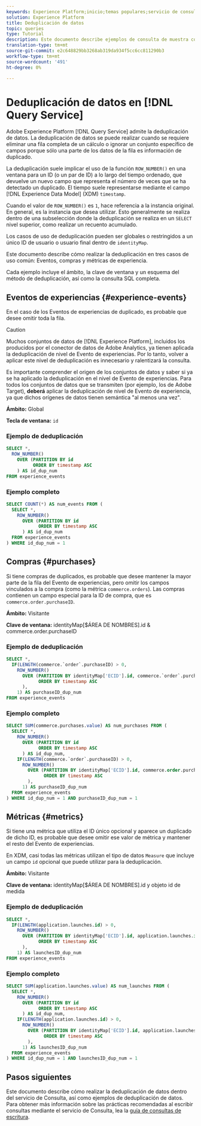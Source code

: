 ```yaml
---
keywords: Experience Platform;inicio;temas populares;servicio de consulta;servicio de Consulta;deduplicación de datos;deduplicación;
solution: Experience Platform
title: Deduplicación de datos
topic: queries
type: Tutorial
description: Este documento describe ejemplos de consulta de muestra completa y subselección para anular la duplicación de tres casos de uso común Eventos de experiencia, compras y métricas.
translation-type: tm+mt
source-git-commit: e2c648829bb3268ab319da934f5cc6cc811290b3
workflow-type: tm+mt
source-wordcount: '491'
ht-degree: 0%

---
```



# Deduplicación de datos en [!DNL Query Service]

Adobe Experience Platform [!DNL Query Service] admite la deduplicación de datos. La deduplicación de datos se puede realizar cuando se requiere eliminar una fila completa de un cálculo o ignorar un conjunto específico de campos porque sólo una parte de los datos de la fila es información de duplicado.

La deduplicación suele implicar el uso de la función `ROW_NUMBER()` en una ventana para un ID (o un par de ID) a lo largo del tiempo ordenado, que devuelve un nuevo campo que representa el número de veces que se ha detectado un duplicado. El tiempo suele representarse mediante el campo [!DNL Experience Data Model] (XDM) `timestamp`.

Cuando el valor de `ROW_NUMBER()` es `1`, hace referencia a la instancia original. En general, es la instancia que desea utilizar. Esto generalmente se realiza dentro de una subselección donde la deduplicación se realiza en un `SELECT` nivel superior, como realizar un recuento acumulado.

Los casos de uso de deduplicación pueden ser globales o restringidos a un único ID de usuario o usuario final dentro de `identityMap`.

Este documento describe cómo realizar la deduplicación en tres casos de uso común: Eventos, compras y métricas de experiencia.

Cada ejemplo incluye el ámbito, la clave de ventana y un esquema del método de deduplicación, así como la consulta SQL completa.

## Eventos de experiencias {#experience-events}

En el caso de los Eventos de experiencias de duplicado, es probable que desee omitir toda la fila.

>[!CAUTION]
>
>Muchos conjuntos de datos de [!DNL Experience Platform], incluidos los producidos por el conector de datos de Adobe Analytics, ya tienen aplicada la deduplicación de nivel de Evento de experiencias. Por lo tanto, volver a aplicar este nivel de deduplicación es innecesario y ralentizará la consulta.
>
>Es importante comprender el origen de los conjuntos de datos y saber si ya se ha aplicado la deduplicación en el nivel de Evento de experiencias. Para todos los conjuntos de datos que se transmiten (por ejemplo, los de Adobe Target), **deberá** aplicar la deduplicación de nivel de Evento de experiencia, ya que dichos orígenes de datos tienen semántica &quot;al menos una vez&quot;.

**Ámbito:** Global

**Tecla de ventana:** `id`

### Ejemplo de deduplicación

```sql
SELECT *,
  ROW_NUMBER()
    OVER (PARTITION BY id
          ORDER BY timestamp ASC
    ) AS id_dup_num
FROM experience_events
```

### Ejemplo completo

```sql
SELECT COUNT(*) AS num_events FROM (
  SELECT *,
    ROW_NUMBER()
      OVER (PARTITION BY id
            ORDER BY timestamp ASC
      ) AS id_dup_num
  FROM experience_events
) WHERE id_dup_num = 1
```

## Compras {#purchases}

Si tiene compras de duplicados, es probable que desee mantener la mayor parte de la fila del Evento de experiencias, pero omitir los campos vinculados a la compra (como la métrica `commerce.orders`). Las compras contienen un campo especial para la ID de compra, que es `commerce.order.purchaseID`.

**Ámbito:** Visitante

**Clave de ventana:** identityMap[$ÁREA DE NOMBRES].id &amp; commerce.order.purchaseID

### Ejemplo de deduplicación

```sql
SELECT *,
  IF(LENGTH(commerce.`order`.purchaseID) > 0,
    ROW_NUMBER()
      OVER (PARTITION BY identityMap['ECID'].id, commerce.`order`.purchaseID
            ORDER BY timestamp ASC
      ),
    1) AS purchaseID_dup_num
FROM experience_events
```

### Ejemplo completo

```sql
SELECT SUM(commerce.purchases.value) AS num_purchases FROM (
  SELECT *,
    ROW_NUMBER()
      OVER (PARTITION BY id
            ORDER BY timestamp ASC
      ) AS id_dup_num,
    IF(LENGTH(commerce.`order`.purchaseID) > 0,
      ROW_NUMBER()
        OVER (PARTITION BY identityMap['ECID'].id, commerce.order.purchaseID
              ORDER BY timestamp ASC
        ),
      1) AS purchaseID_dup_num
  FROM experience_events
) WHERE id_dup_num = 1 AND purchaseID_dup_num = 1
```

## Métricas {#metrics}

Si tiene una métrica que utiliza el ID único opcional y aparece un duplicado de dicho ID, es probable que desee omitir ese valor de métrica y mantener el resto del Evento de experiencias.

En XDM, casi todas las métricas utilizan el tipo de datos `Measure` que incluye un campo `id` opcional que puede utilizar para la deduplicación.

**Ámbito:** Visitante

**Clave de ventana:** identityMap[$ÁREA DE NOMBRES].id y objeto id de medida

### Ejemplo de deduplicación

```sql
SELECT *,
  IF(LENGTH(application.launches.id) > 0,
    ROW_NUMBER()
      OVER (PARTITION BY identityMap['ECID'].id, application.launches.id
            ORDER BY timestamp ASC
      ),
    1) AS launchesID_dup_num
FROM experience_events
```

### Ejemplo completo

```sql
SELECT SUM(application.launches.value) AS num_launches FROM (
  SELECT *,
    ROW_NUMBER()
      OVER (PARTITION BY id
            ORDER BY timestamp ASC
      ) AS id_dup_num,
    IF(LENGTH(application.launches.id) > 0,
      ROW_NUMBER()
        OVER (PARTITION BY identityMap['ECID'].id, application.launches.id
              ORDER BY timestamp ASC
        ),
      1) AS launchesID_dup_num
  FROM experience_events
) WHERE id_dup_num = 1 AND launchesID_dup_num = 1
```

## Pasos siguientes

Este documento describe cómo realizar la deduplicación de datos dentro del servicio de Consulta, así como ejemplos de deduplicación de datos. Para obtener más información sobre las prácticas recomendadas al escribir consultas mediante el servicio de Consulta, lea la [guía de consultas de escritura](./writing-queries.md).